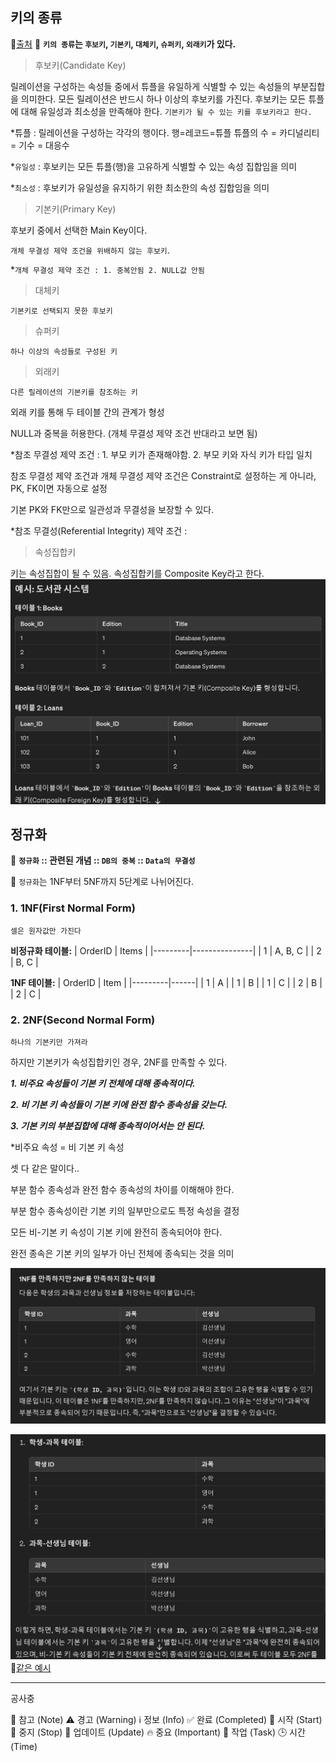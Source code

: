 ## 키의 종류
📝[출처](https://limkydev.tistory.com/108)
📌 **`키의 종류`는 `후보키`, `기본키`, `대체키`, `슈퍼키`, `외래키`가 있다.**

>후보키(Candidate Key)

릴레이션을 구성하는 속성들 중에서 튜플을 유일하게 식별할 수 있는 속성들의 부분집합을 의미한다.
모든 릴레이션은 반드시 하나 이상의 후보키를 가진다.
후보키는 모든 튜플에 대해 유일성과 최소성을 만족해야 한다.
`기본키가 될 수 있는 키를 후보키라고 한다.`

*튜플 : 릴레이션을 구성하는 각각의 행이다. 행=레코드=튜플
튜플의 수 = 카디널리티 = 기수 = 대응수

*`유일성` : 후보키는 모든 튜플(행)을 고유하게 식별할 수 있는 속성 집합임을 의미

*`최소성` : 후보키가 유일성을 유지하기 위한 최소한의 속성 집합임을 의미

>기본키(Primary Key)

후보키 중에서 선택한 Main Key이다.

`개체 무결성 제약 조건을 위배하지 않는 후보키`.

*`개체 무결성 제약 조건 : 1. 중복안됨 2. NULL값 안됨` 

>대체키

`기본키로 선택되지 못한 후보키`

>슈퍼키

`하나 이상의 속성들로 구성된 키`

>외래키

`다른 릴레이션의 기본키를 참조하는 키`

외래 키를 통해 두 테이블 간의 관계가 형성

NULL과 중복을 허용한다.
(개체 무결성 제약 조건 반대라고 보면 됨)

*참조 무결성 제약 조건 : 1. 부모 키가 존재해야함. 2. 부모 키와 자식 키가 타입 일치

참조 무결성 제약 조건과 개체 무결성 제약 조건은 Constraint로 설정하는 게 아니라, PK, FK이면 자동으로 설정

기본 PK와 FK만으로 일관성과 무결성을 보장할 수 있다.

*참조 무결성(Referential Integrity) 제약 조건 : 


>속성집합키

키는 속성집합이 될 수 있음. 
속성집합키를 Composite Key라고 한다.
![alt text](image.png)


## 정규화
📌 **`정규화` :: 관련된 개념 :: `DB의 중복` :: `Data의 무결성`**



🚀 `정규화`는 1NF부터 5NF까지 5단계로 나뉘어진다.

### 1. 1NF(First Normal Form)
`셀은 원자값만 가진다`


**비정규화 테이블:**
| OrderID | Items         |
|---------|---------------|
| 1       | A, B, C       |
| 2       | B, C         |

**1NF 테이블:**
| OrderID | Item |
|---------|------|
| 1       | A    |
| 1       | B    |
| 1       | C    |
| 2       | B    |
| 2       | C    |
### 2. 2NF(Second Normal Form)
`하나의 기본키만 가져라`

하지만 기본키가 속성집합키인 경우, 2NF를 만족할 수 있다.

***1. 비주요 속성들이 기본 키 전체에 대해 종속적이다.***

***2. 비 기본 키 속성들이 기본 키에 완전 함수 종속성을 갖는다.***

***3. 기본 키의 부분집합에 대해 종속적이어서는 안 된다.***

*비주요 속성 = 비 기본 키 속성

셋 다 같은 말이다..

부분 함수 종속성과 완전 함수 종속성의 차이를 이해해야 한다.

부분 함수 종속성이란 기본 키의 일부만으로도 특정 속성을 결정

모든 비-기본 키 속성이 기본 키에 완전히 종속되어야 한다.

완전 종속은 기본 키의 일부가 아닌 전체에 종속되는 것을 의미

![alt text](image-1.png)

![alt text](image-2.png) 📝[같은 예시](https://limkydev.tistory.com/163)


---
공사중





📌 참고 (Note)
⚠️ 경고 (Warning)
ℹ️ 정보 (Info)
✅ 완료 (Completed)
🚀 시작 (Start)
🛑 중지 (Stop)
🔄 업데이트 (Update)
🔥 중요 (Important)
📝 작업 (Task)
🕒 시간 (Time)